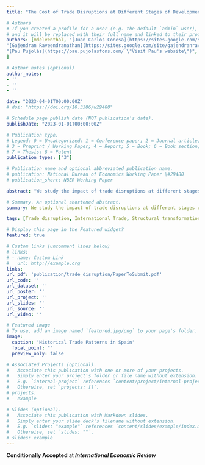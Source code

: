 ```yaml
---
title: "The Cost of Trade Disruptions at Different Stages of Development"

# Authors
# If you created a profile for a user (e.g. the default `admin` user), write the username (folder name) here 
# and it will be replaced with their full name and linked to their profile.
authors: [mdelventhal, "[Juan Carlos Conesa](https://sites.google.com/site/jcconesa/ \"Visit Carlos' website\")",
"[Gajendran Raveendranathan](https://sites.google.com/site/gajendranraveendranathan/home \"Visit Gajen's website\")",
"[Pau Pujolàs](https://pau.pujolasfons.com/ \"Visit Pau's website\")", 
]

# Author notes (optional)
author_notes:
- ''
- ''
- ''

date: "2023-04-01T00:00:00Z"
# doi: "https://doi.org/10.3386/w29480"

# Schedule page publish date (NOT publication's date).
publishDate: "2023-01-01T00:00:00Z"

# Publication type.
# Legend: 0 = Uncategorized; 1 = Conference paper; 2 = Journal article;
# 3 = Preprint / Working Paper; 4 = Report; 5 = Book; 6 = Book section;
# 7 = Thesis; 8 = Patent
publication_types: ["3"]

# Publication name and optional abbreviated publication name.
# publication: National Bureau of Economics Working Paper \#29480
# publication_short: NBER Working Paper

abstract: "We study the impact of trade disruptions at different stages of development in a two-country, three-sector model of Spain and the UK from 1850 to 2000. In our model, the impact of trade disruptions depends on trade openness and the productivity gap between the countries. A trade collapse today (more openness, less gap) that is comparable to the Inter-War Trade Collapse of a century ago decreases the capital stock threefold (12% instead of 4%) and lifetime consumption fourfold (1.58% instead of 0.37%). We highlight the importance of capital accumulation in amplifying the cost of trade disruptions. Furthermore, we find that the Inter-War Trade Collapse promoted Spanish industrialization, while the opposite would be true today."

# Summary. An optional shortened abstract.
summary: We study the impact of trade disruptions at different stages of development in a two-country, three-sector model of Spain and the UK from 1850 to 2000.<br/><br/>**Revise and Resubmit at** ***International Economic Review***

tags: [Trade disruption, International Trade, Structural transformation, Industrialization]

# Display this page in the Featured widget?
featured: true

# Custom links (uncomment lines below)
# links:
# - name: Custom Link
#   url: http://example.org
links:
url_pdf: 'publication/trade_disruption/PaperToSubmit.pdf'
url_code: ''
url_dataset: ''
url_poster: ''
url_project: ''
url_slides: ''
url_source: ''
url_video: ''

# Featured image
# To use, add an image named `featured.jpg/png` to your page's folder. 
image:
  caption: 'Historical Trade Patterns in Spain'
  focal_point: ""
  preview_only: false

# Associated Projects (optional).
#   Associate this publication with one or more of your projects.
#   Simply enter your project's folder or file name without extension.
#   E.g. `internal-project` references `content/project/internal-project/index.md`.
#   Otherwise, set `projects: []`.
# projects:
# - example

# Slides (optional).
#   Associate this publication with Markdown slides.
#   Simply enter your slide deck's filename without extension.
#   E.g. `slides: "example"` references `content/slides/example/index.md`.
#   Otherwise, set `slides: ""`.
# slides: example
---
```


**Conditionally Accepted** at ***International Economic Review***


